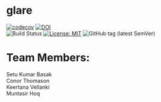 # glare
[![codecov](https://codecov.io/gh/Team-Glare/glare/branch/main/graph/badge.svg?token=40YGVSV0YJ)](https://codecov.io/gh/Team-Glare/glare)
[![DOI](https://zenodo.org/badge/400508880.svg)](https://zenodo.org/badge/latestdoi/400508880)  
![Build Status](https://github.com/Team-Glare/glare/workflows/Python%20application/badge.svg)
[![License: MIT](https://img.shields.io/badge/License-MIT-yellow.svg)](https://opensource.org/licenses/MIT)
![GitHub tag (latest SemVer)](https://img.shields.io/github/v/tag/Team-Glare/glare)


# Team Members:
Setu Kumar Basak  
Conor Thomason  
Keertana Vellanki  
Muntasir Hoq  
